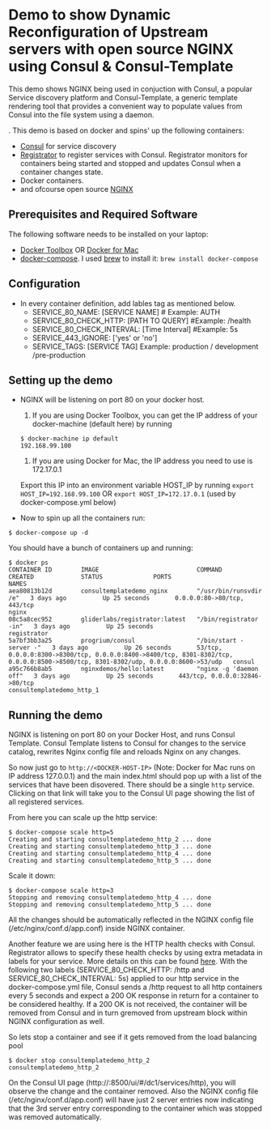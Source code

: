 # Demo to show Dynamic Reconfiguration of Upstream servers with open source NGINX using Consul & Consul-Template

This demo shows NGINX being used in conjuction with Consul, a popular Service discovery platform and Consul-Template, a generic template rendering tool that provides a convenient way to populate values from Consul into the file system using a daemon.

. This demo is based on docker and spins' up the following containers:

* [Consul](http://www.consul.io) for service discovery
* [Registrator](https://github.com/gliderlabs/registrator) to register services with Consul. Registrator monitors for containers being started and stopped and updates Consul when a container changes state.
* Docker containers.
* and ofcourse open source [NGINX](http://nginx.org/)

## Prerequisites and Required Software

The following software needs to be installed on your laptop:

* [Docker Toolbox](https://www.docker.com/docker-toolbox) OR [Docker for Mac](https://www.docker.com/products/docker#/mac)
* [docker-compose](https://docs.docker.com/compose/install). I used [brew](http://brew.sh) to install it: `brew install docker-compose`

## Configuration

* In every container definition, add lables tag as mentioned below.
   + SERVICE_80_NAME: [SERVICE NAME]  # Example: AUTH
   + SERVICE_80_CHECK_HTTP: [PATH TO QUERY] #Example: /health
   + SERVICE_80_CHECK_INTERVAL: [Time Interval] #Example: 5s
   + SERVICE_443_IGNORE: ['yes'  or  'no']
   + SERVICE_TAGS: [SERVICE TAG] Example: production / development /pre-production
## Setting up the demo

* NGINX will be listening on port 80 on your docker host.
     1. If you are using Docker Toolbox, you can get the IP address of your docker-machine (default here) by running 

     ```
     $ docker-machine ip default
     192.168.99.100
     ```
     1. If you are using Docker for Mac, the IP address you need to use is 172.17.0.1

     Export this IP into an environment variable HOST_IP by running `export HOST_IP=192.168.99.100` OR `export HOST_IP=172.17.0.1` (used by docker-compose.yml below)

* Now to spin up all the containers run: 

```
$ docker-compose up -d
```
You should have a bunch of containers up and running:

```
$ docker ps           
CONTAINER ID        IMAGE                           COMMAND                  CREATED             STATUS              PORTS                                                                                                                                NAMES
aea80813b12d        consultemplatedemo_nginx        "/usr/bin/runsvdir /e"   3 days ago          Up 25 seconds       0.0.0.0:80->80/tcp, 443/tcp                                                                                                          nginx
08c5a8cec952        gliderlabs/registrator:latest   "/bin/registrator -in"   3 days ago          Up 25 seconds                                                                                                                                            registrator
5a7bf3bb3a25        progrium/consul                 "/bin/start -server -"   3 days ago          Up 26 seconds       53/tcp, 0.0.0.0:8300->8300/tcp, 0.0.0.0:8400->8400/tcp, 8301-8302/tcp, 0.0.0.0:8500->8500/tcp, 8301-8302/udp, 0.0.0.0:8600->53/udp   consul
a95c766b8ab5        nginxdemos/hello:latest         "nginx -g 'daemon off"   3 days ago          Up 25 seconds       443/tcp, 0.0.0.0:32846->80/tcp                                                                                                       consultemplatedemo_http_1
```

## Running the demo

NGINX is listening on port 80 on your Docker Host, and runs Consul Template. Consul Template listens to Consul for changes to the service catalog, rewrites Nginx config file and reloads Nginx on any changes. 

So now just go to `http://<DOCKER-HOST-IP>` (Note: Docker for Mac runs on IP address 127.0.0.1) and the main index.html should pop up with a list of the services that have been disovered.  There should be a single `http` service. Clicking on that link will take you to the Consul UI page showing the list of all registered services.

From here you can scale up the http service:

```
$ docker-compose scale http=5
Creating and starting consultemplatedemo_http_2 ... done
Creating and starting consultemplatedemo_http_3 ... done
Creating and starting consultemplatedemo_http_4 ... done
Creating and starting consultemplatedemo_http_5 ... done
```

Scale it down:

```
$ docker-compose scale http=3
Stopping and removing consultemplatedemo_http_4 ... done
Stopping and removing consultemplatedemo_http_5 ... done
```

All the changes should be automatically reflected in the NGINX config file (/etc/nginx/conf.d/app.conf) inside NGINX container. 

Another feature we are using here is the HTTP health checks with Consul. Registrator allows to specify these health checks by using extra metadata in labels for your service. More details on this can be found [here](http://gliderlabs.com/registrator/latest/user/backends/#consul). With the following two labels (SERVICE_80_CHECK_HTTP: /http and SERVICE_80_CHECK_INTERVAL: 5s) applied to our http service in the docker-compose.yml file, Consul sends a /http request to all http containers every 5 seconds and expect a 200 OK response in return for a container to be considered healthy. If a 200 OK is not received, the container will be removed from Consul and in turn gremoved from upstream block within NGINX configuration as well.

So lets stop a container and see if it gets removed from the load balancing pool
```
$ docker stop consultemplatedemo_http_2
consultemplatedemo_http_2
```
On the Consul UI page (http://<DOCKER-HOST-IP>:8500/ui/#/dc1/services/http), you will observe the change and the container removed. Also the NGINX config file (/etc/nginx/conf.d/app.conf) will have just 2 server entries now indicating that the 3rd server entry corresponding to the container which was stopped was removed automatically.



